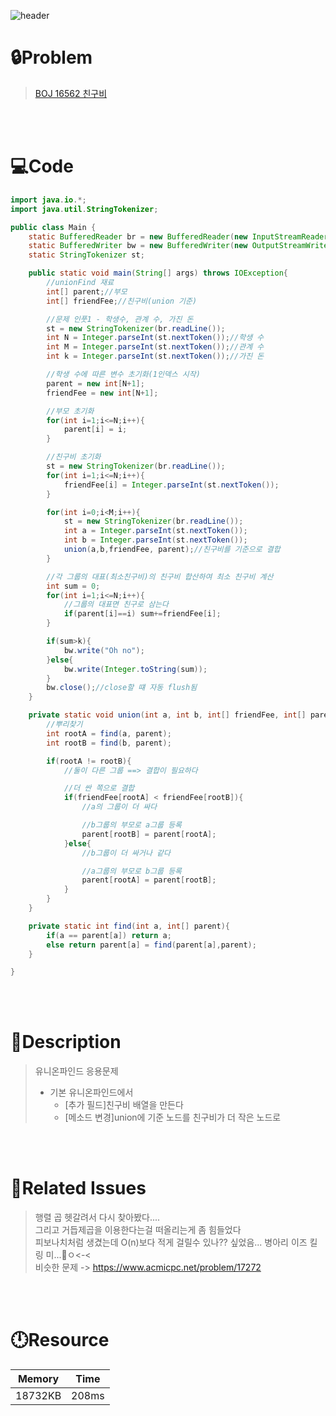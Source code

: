![header](https://capsule-render.vercel.app/api?type=waving&height=200&color=0:B2EㄹFF,100:A1AAF9&text=BOJ%2016562&fontColor=000000&fontAlign=80&fontAlignY=35&fontSize=50)

# **🔒Problem**

> [BOJ 16562 친구비](https://www.acmicpc.net/problem/16562)

<br>
<br>

# **💻Code**

```java
import java.io.*;
import java.util.StringTokenizer;

public class Main {
    static BufferedReader br = new BufferedReader(new InputStreamReader(System.in));
    static BufferedWriter bw = new BufferedWriter(new OutputStreamWriter(System.out));
    static StringTokenizer st;

    public static void main(String[] args) throws IOException{
        //unionFind 재료
        int[] parent;//부모
        int[] friendFee;//친구비(union 기준)

        //문제 인풋1 - 학생수, 관계 수, 가진 돈
        st = new StringTokenizer(br.readLine());
        int N = Integer.parseInt(st.nextToken());//학생 수
        int M = Integer.parseInt(st.nextToken());//관계 수
        int k = Integer.parseInt(st.nextToken());//가진 돈

        //학생 수에 따른 변수 초기화(1인덱스 시작)
        parent = new int[N+1];
        friendFee = new int[N+1];

        //부모 초기화
        for(int i=1;i<=N;i++){
            parent[i] = i;
        }

        //친구비 초기화
        st = new StringTokenizer(br.readLine());
        for(int i=1;i<=N;i++){
            friendFee[i] = Integer.parseInt(st.nextToken());
        }

        for(int i=0;i<M;i++){
            st = new StringTokenizer(br.readLine());
            int a = Integer.parseInt(st.nextToken());
            int b = Integer.parseInt(st.nextToken());
            union(a,b,friendFee, parent);//친구비를 기준으로 결합
        }

        //각 그룹의 대표(최소친구비)의 친구비 합산하여 최소 친구비 계산
        int sum = 0;
        for(int i=1;i<=N;i++){
            //그룹의 대표면 친구로 삼는다
            if(parent[i]==i) sum+=friendFee[i];
        }

        if(sum>k){
            bw.write("Oh no");
        }else{
            bw.write(Integer.toString(sum));
        }
        bw.close();//close할 떄 자동 flush됨
    }

    private static void union(int a, int b, int[] friendFee, int[] parent){
        //뿌리찾기
        int rootA = find(a, parent);
        int rootB = find(b, parent);

        if(rootA != rootB){
            //둘이 다른 그룹 ==> 결합이 필요하다

            //더 싼 쪽으로 결합
            if(friendFee[rootA] < friendFee[rootB]){
                //a의 그룹이 더 싸다

                //b그룹의 부모로 a그룹 등록
                parent[rootB] = parent[rootA];
            }else{
                //b그룹이 더 싸거나 같다

                //a그룹의 부모로 b그룹 등록
                parent[rootA] = parent[rootB];
            }
        }
    }

    private static int find(int a, int[] parent){
        if(a == parent[a]) return a;
        else return parent[a] = find(parent[a],parent);
    }

}
```

<br>
<br>

# **🔑Description**

> 유니온파인드 응용문제 
>
> - 기본 유니온파인드에서
>   - [추가 필드]친구비 배열을 만든다 
>   -  [메소드 변경]union에 기준 노드를 친구비가 더 작은 노드로

<br>
<br>

# **📑Related Issues**

> 행렬 곱 헷갈려서 다시 찾아봤다....\
> 그리고 거듭제곱을 이용한다는걸 떠올리는게 좀 힘들었다\
> 피보나치처럼 생겼는데 O(n)보다 적게 걸릴수 있나?? 싶었음... 병아리 이즈 킬링 미...🐣ㅇ<-< \
> 비슷한 문제 -> https://www.acmicpc.net/problem/17272

<br>
<br>

# **🕛Resource**

| Memory  | Time  |
| ------- | ----- |
| 18732KB | 208ms |
